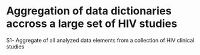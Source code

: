 # Aggregation of data dictionaries accross a large set of HIV studies

S1- Aggregate of all analyzed data elements from a collection of HIV clinical studies
